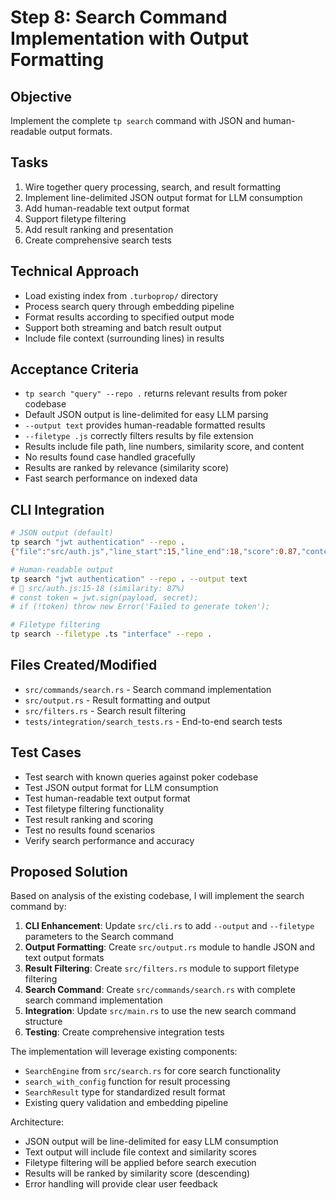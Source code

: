 # Step 8: Search Command Implementation with Output Formatting

## Objective
Implement the complete `tp search` command with JSON and human-readable output formats.

## Tasks
1. Wire together query processing, search, and result formatting
2. Implement line-delimited JSON output format for LLM consumption
3. Add human-readable text output format
4. Support filetype filtering
5. Add result ranking and presentation
6. Create comprehensive search tests

## Technical Approach
- Load existing index from `.turboprop/` directory
- Process search query through embedding pipeline
- Format results according to specified output mode
- Support both streaming and batch result output
- Include file context (surrounding lines) in results

## Acceptance Criteria
- `tp search "query" --repo .` returns relevant results from poker codebase
- Default JSON output is line-delimited for easy LLM parsing
- `--output text` provides human-readable formatted results
- `--filetype .js` correctly filters results by file extension
- Results include file path, line numbers, similarity score, and content
- No results found case handled gracefully
- Results are ranked by relevance (similarity score)
- Fast search performance on indexed data

## CLI Integration
```bash
# JSON output (default)
tp search "jwt authentication" --repo .
{"file":"src/auth.js","line_start":15,"line_end":18,"score":0.87,"content":"..."}

# Human-readable output
tp search "jwt authentication" --repo . --output text
# 📄 src/auth.js:15-18 (similarity: 87%)
# const token = jwt.sign(payload, secret);
# if (!token) throw new Error('Failed to generate token');

# Filetype filtering
tp search --filetype .ts "interface" --repo .
```

## Files Created/Modified
- `src/commands/search.rs` - Search command implementation
- `src/output.rs` - Result formatting and output
- `src/filters.rs` - Search result filtering
- `tests/integration/search_tests.rs` - End-to-end search tests

## Test Cases
- Test search with known queries against poker codebase
- Test JSON output format for LLM consumption
- Test human-readable text output format
- Test filetype filtering functionality
- Test result ranking and scoring
- Test no results found scenarios
- Verify search performance and accuracy

## Proposed Solution

Based on analysis of the existing codebase, I will implement the search command by:

1. **CLI Enhancement**: Update `src/cli.rs` to add `--output` and `--filetype` parameters to the Search command
2. **Output Formatting**: Create `src/output.rs` module to handle JSON and text output formats
3. **Result Filtering**: Create `src/filters.rs` module to support filetype filtering 
4. **Search Command**: Create `src/commands/search.rs` with complete search command implementation
5. **Integration**: Update `src/main.rs` to use the new search command structure
6. **Testing**: Create comprehensive integration tests

The implementation will leverage existing components:
- `SearchEngine` from `src/search.rs` for core search functionality
- `search_with_config` function for result processing
- `SearchResult` type for standardized result format
- Existing query validation and embedding pipeline

Architecture:
- JSON output will be line-delimited for easy LLM consumption
- Text output will include file context and similarity scores
- Filetype filtering will be applied before search execution  
- Results will be ranked by similarity score (descending)
- Error handling will provide clear user feedback